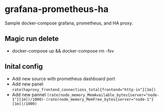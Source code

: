 # grafana-prometheus-ha
Sample docker-compose grafana, prometheus, and HA proxy.


## Magic run delete
- docker-compose up && docker-compose rm -fsv

## Inital config
- Add new source with prometheus dashboard port
- Add new panel `rate(haproxy_frontend_connections_total{frontend="http-in"}[1m])`
- Add new pannel `(rate(node_memory_MemAvailable_bytes{server="node-1"}[1m])/1000)-(rate(node_memory_MemFree_bytes{server="node-1"}[1m])/1000)`


